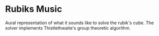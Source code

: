 # Rubiks Music

Aural representation of what it sounds like to solve the rubik's cube. The solver implements Thistlethwaite's group theoretic algorithm.
